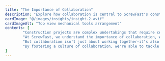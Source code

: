 ```yaml
---
title: "The Importance of Collaboration"
description: "Explore how collaboration is central to ScrewFast's construction approach, driving effective communication and teamwork to achieve outstanding outcomes."
cardImage: "@/images/insights/insight-2.avif"
cardImageAlt: "Top view mechanical tools arrangement"
contents: [
        "Construction projects are complex undertakings that require collaboration and coordination among various stakeholders. From architects and engineers to contractors and suppliers, effective collaboration is essential for success.",
        "At ScrewFast, we understand the importance of collaboration, which is why we prioritize communication and teamwork in everything we do. Whether it's working closely with our clients to understand their needs or partnering with other industry professionals to deliver comprehensive solutions, collaboration is at the heart of our approach.",
        "But collaboration isn't just about working together—it's also about sharing knowledge and expertise. That's why we're committed to providing valuable resources and support to our clients, empowering them to make informed decisions and achieve their goals.",
        "By fostering a culture of collaboration, we're able to tackle even the most complex challenges and deliver exceptional results. Together, we can build a better future for the construction industry."
]
---
```

